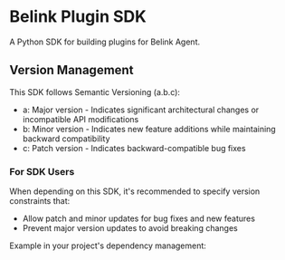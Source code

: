 # Belink Plugin SDK

A Python SDK for building plugins for Belink Agent.

## Version Management

This SDK follows Semantic Versioning (a.b.c):

- a: Major version - Indicates significant architectural changes or incompatible API modifications
- b: Minor version - Indicates new feature additions while maintaining backward compatibility
- c: Patch version - Indicates backward-compatible bug fixes

### For SDK Users

When depending on this SDK, it's recommended to specify version constraints that:
- Allow patch and minor updates for bug fixes and new features
- Prevent major version updates to avoid breaking changes

Example in your project's dependency management:

